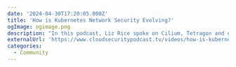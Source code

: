 ```yaml
---
date: '2024-04-30T17:20:05.000Z'
title: 'How is Kubernetes Network Security Evolving?'
ogImage: ogimage.png
description: "In this podcast, Liz Rice spoke on Cilium, Tetragon and eBPF's impact in network security"
externalUrl: 'https://www.cloudsecuritypodcast.tv/videos/how-is-kubernetes-network-security-evolving'
categories:
  - Community
---
```

